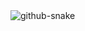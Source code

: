 <picture>
  <source media="(prefers-color-scheme: dark)" srcset="https://github.com/syndii/syndii/output/github-snake-dark.svg" />
  <source media="(prefers-color-scheme: light)" srcset="https://github.com/syndii/syndii/output/github-snake.svg" />
  <img alt="github-snake" src="https://github.com/syndii/syndii/output/github-snake.svg" />
</picture>
